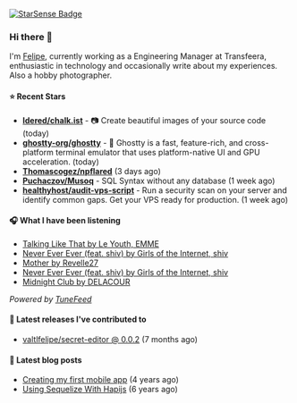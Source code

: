 <a href="https://starsense.app/developer-types" target="_blank"><img src="https://starsense.app/api/badge/?user=valtlfelipe" alt="StarSense Badge"></a>

### Hi there 👋

I'm [Felipe](https://felipevm.com), currently working as a Engineering Manager at Transfeera, enthusiastic in technology and occasionally write about my experiences. Also a hobby photographer.

#### ⭐ Recent Stars
- **[Idered/chalk.ist](https://github.com/Idered/chalk.ist)** - 📷 Create beautiful images of your source code (today)
- **[ghostty-org/ghostty](https://github.com/ghostty-org/ghostty)** - 👻 Ghostty is a fast, feature-rich, and cross-platform terminal emulator that uses platform-native UI and GPU acceleration. (today)
- **[Thomascogez/npflared](https://github.com/Thomascogez/npflared)** (3 days ago)
- **[Puchaczov/Musoq](https://github.com/Puchaczov/Musoq)** - SQL Syntax without any database (1 week ago)
- **[healthyhost/audit-vps-script](https://github.com/healthyhost/audit-vps-script)** - Run a security scan on your server and identify common gaps. Get your VPS ready for production. (1 week ago)

#### 🎧 What I have been listening
- [Talking Like That by Le Youth, EMME](https://open.spotify.com/track/2mO6cLDxTnT9NVnQ6iVfVF)
- [Never Ever Ever (feat. shiv) by Girls of the Internet, shiv](https://open.spotify.com/track/2dbnNetIFWLA7q7Fb9QcVk)
- [Mother by Revelle27](https://open.spotify.com/track/0t2j4TWXOB9aPfquUgC1hu)
- [Never Ever Ever (feat. shiv) by Girls of the Internet, shiv](https://open.spotify.com/track/2dbnNetIFWLA7q7Fb9QcVk)
- [Midnight Club by DELACOUR](https://open.spotify.com/track/6cg9Tnerna1V1ZCwPqaJWf)

_Powered by [TuneFeed](https://tunefeed.app?ref=valtlfelipe-gh-profile)_ 

#### 🚀 Latest releases I've contributed to


- [valtlfelipe/secret-editor @ 0.0.2](https://github.com/valtlfelipe/secret-editor/releases/tag/0.0.2) (7 months ago)

#### 📄 Latest blog posts
- [Creating my first mobile app](https://felipevm.com/posts/creating-my-first-mobile-app/) (4 years ago)
- [Using Sequelize With Hapijs](https://felipevm.com/posts/using-sequelize-with-hapijs/) (6 years ago)
